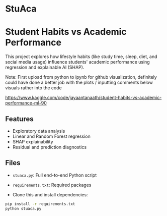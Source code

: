 # StuAca

# Student Habits vs Academic Performance 

This project explores how lifestyle habits (like study time, sleep, diet, and social media usage) influence students' academic performance using regression and explainable AI (SHAP).

Note: First upload from python to ipynb for github visualization, definitely could have done a better job with the plots / inputting comments below visuals rather into the code

https://www.kaggle.com/code/jayaantanaath/student-habits-vs-academic-performance-ml-90

## Features

- Exploratory data analysis
- Linear and Random Forest regression
- SHAP explainability
- Residual and prediction diagnostics

## Files

- `stuaca.py`: Full end-to-end Python script
- `requirements.txt`: Required packages

- Clone this and install dependencies:
```bash
pip install -r requirements.txt
python stuaca.py
